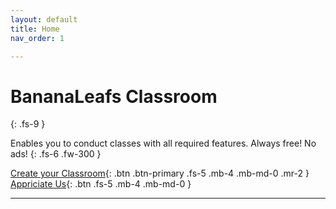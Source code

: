 ```yaml
---
layout: default
title: Home
nav_order: 1

---
```


# BananaLeafs Classroom
{: .fs-9 }

Enables you to conduct classes with all required features. Always free! No ads! 
{: .fs-6 .fw-300 }

[Create your Classroom](){: .btn .btn-primary .fs-5 .mb-4 .mb-md-0 .mr-2 } [Appriciate Us](){: .btn .fs-5 .mb-4 .mb-md-0 }

---




